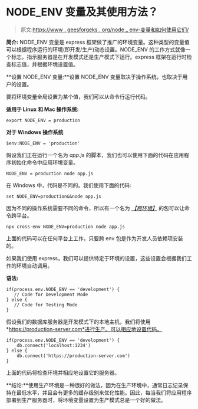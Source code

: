 # NODE_ENV 变量及其使用方法？

> 原文:[https://www . geesforgeks . org/node _ env-变量和如何使用它们/](https://www.geeksforgeeks.org/node_env-variables-and-how-to-use-them/)

**简介:** NODE_ENV 变量是 express 框架做了推广的环境变量。这种类型的变量值可以根据程序运行的环境(即开发/生产)动态设置。NODE_ENV 的工作方式就像一个标志，指示服务器是在开发模式还是生产模式下运行。express 框架在运行时检查标志值，并根据环境设置值。

**设置 NODE_ENV 变量:**设置 NODE_ENV 变量取决于操作系统，也取决于用户的设置。

要将环境变量全局设置为某个值，我们可以从命令行运行代码。

**适用于 Linux 和 Mac 操作系统:**

```
export NODE_ENV = production
```

**对于 Windows 操作系统**

```
$env:NODE_ENV = 'production'
```

假设我们正在运行一个名为 *app.js* 的脚本，我们也可以使用下面的代码在应用程序初始化命令中应用环境变量。

```
NODE_ENV = production node app.js
```

在 Windows 中，代码是不同的。我们使用下面的代码:

```
set NODE_ENV=production&&node app.js
```

因为不同的操作系统需要不同的命令，所以有一个名为 [*【跨环境】*](https://www.npmjs.com/package/cross-env) 的包可以让命令跨平台。

```
npx cross-env NODE_ENV=production node app.js
```

上面的代码可以在任何平台上工作，只要跨 env 包是作为开发人员依赖项安装的。

如果我们使用 express，我们可以提供特定于环境的设置，这些设置会根据我们工作的环境自动调用。

**语法:**

```
if(process.env.NODE_ENV == 'development') {
   // Code for Development Mode
} else {
   // Code for Testing Mode
}
```

假设我们的数据库服务器是开发模式下的本地主机，我们将使用*https://production-server.com*进行生产。可以相应地设置代码。

```
if(process.env.NODE_ENV == 'development') {
    db.connect('localhost:1234')
} else {
    db.connect('https://production-server.com')
}
```

上面的代码将检查环境并相应地设置它的服务器。

**结论:**使用生产环境是一种很好的做法，因为在生产环境中，通常日志记录保持在最低水平，并且会有更多的缓存级别来优化性能。因此，每当我们将应用程序部署到生产服务器时，将环境变量设置为生产模式总是一个好的做法。